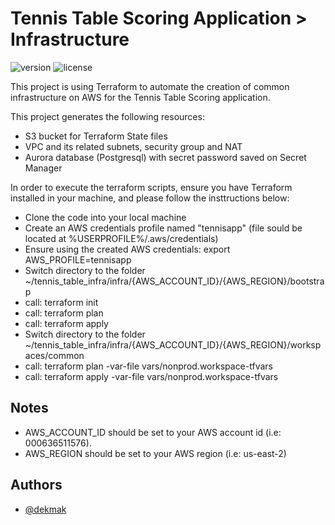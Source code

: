 
# Tennis Table Scoring Application > Infrastructure

![version](https://img.shields.io/badge/version-1.0.0-blue.svg)
![license](https://img.shields.io/badge/license-MIT-blue.svg)

This project is using Terraform to automate the creation of common infrastructure on AWS for the Tennis Table Scoring application.

This project generates the following resources:
- S3 bucket for Terraform State files
- VPC and its related subnets, security group and NAT
- Aurora database (Postgresql) with secret password saved on Secret Manager

In order to execute the terraform scripts, ensure you have Terraform installed in your machine, and please follow the insttructions below:
- Clone the code into your local machine
- Create an AWS credentials profile named "tennisapp" (file sould be located at %USERPROFILE%/.aws/credentials)
- Ensure using the created AWS credentials: export AWS_PROFILE=tennisapp
- Switch directory to the folder ~/tennis_table_infra/infra/{AWS_ACCOUNT_ID}/{AWS_REGION}/bootstrap
- call: terraform init
- call: terraform plan
- call: terraform apply
- Switch directory to the folder ~/tennis_table_infra/infra/{AWS_ACCOUNT_ID}/{AWS_REGION}/workspaces/common
- call: terraform plan -var-file vars/nonprod.workspace-tfvars
- call: terraform apply -var-file vars/nonprod.workspace-tfvars


## Notes
- AWS_ACCOUNT_ID should be set to your AWS account id (i.e: 000636511576).
- AWS_REGION should be set to your AWS region (i.e: us-east-2)

## Authors
- [@dekmak](https://www.github.com/dekmak)
